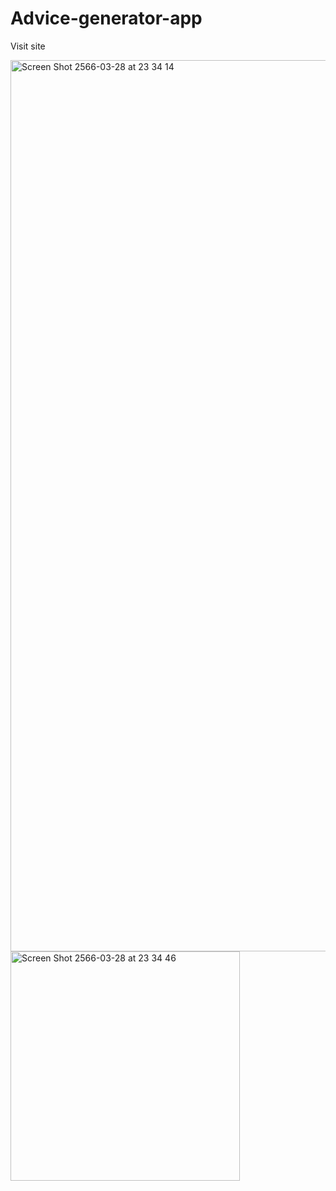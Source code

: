 # Advice-generator-app

Visit site

<img width="1426" alt="Screen Shot 2566-03-28 at 23 34 14" src="https://user-images.githubusercontent.com/100228770/228308198-1cf604fb-5747-4a84-be9e-7db52d0bb958.png">

<img width="367" alt="Screen Shot 2566-03-28 at 23 34 46" src="https://user-images.githubusercontent.com/100228770/228308232-027359a1-ba1b-4b34-b51c-ac08109dfb42.png">
